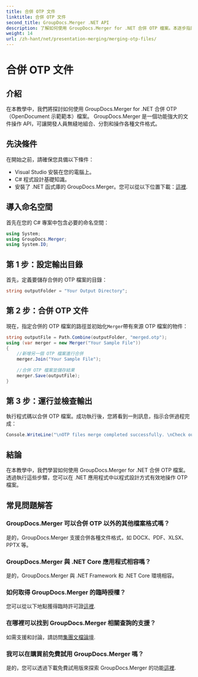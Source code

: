 ```yaml
---
title: 合併 OTP 文件
linktitle: 合併 OTP 文件
second_title: GroupDocs.Merger .NET API
description: 了解如何使用 GroupDocs.Merger for .NET 合併 OTP 檔案。本逐步指南將引導您無縫地完成整個過程。
weight: 14
url: /zh-hant/net/presentation-merging/merging-otp-files/
---
```


# 合併 OTP 文件

## 介紹
在本教學中，我們將探討如何使用 GroupDocs.Merger for .NET 合併 OTP（OpenDocument 示範範本）檔案。 GroupDocs.Merger 是一個功能強大的文件操作 API，可讓開發人員無縫地組合、分割和操作各種文件格式。
## 先決條件
在開始之前，請確保您具備以下條件：
- Visual Studio 安裝在您的電腦上。
- C# 程式設計基礎知識。
- 安裝了 .NET 函式庫的 GroupDocs.Merger。您可以從以下位置下載：[這裡](https://releases.groupdocs.com/merger/net/).

## 導入命名空間
首先在您的 C# 專案中包含必要的命名空間：
```csharp
using System; 
using GroupDocs.Merger;
using System.IO;
```
## 第 1 步：設定輸出目錄
首先，定義要儲存合併的 OTP 檔案的目錄：
```csharp
string outputFolder = "Your Output Directory";
```
## 第 2 步：合併 OTP 文件
現在，指定合併的 OTP 檔案的路徑並初始化`Merger`帶有來源 OTP 檔案的物件：
```csharp
string outputFile = Path.Combine(outputFolder, "merged.otp");
using (var merger = new Merger("Your Sample File"))
{
    //新增另一個 OTP 檔案進行合併
    merger.Join("Your Sample File");
    
    //合併 OTP 檔案並儲存結果
    merger.Save(outputFile);
}
```
## 第 3 步：運行並檢查輸出
執行程式碼以合併 OTP 檔案。成功執行後，您將看到一則訊息，指示合併過程完成：
```csharp
Console.WriteLine("\nOTP files merge completed successfully. \nCheck output in {0}", outputFolder);
```

## 結論
在本教學中，我們學習如何使用 GroupDocs.Merger for .NET 合併 OTP 檔案。透過執行這些步驟，您可以在 .NET 應用程式中以程式設計方式有效地操作 OTP 檔案。

## 常見問題解答
### GroupDocs.Merger 可以合併 OTP 以外的其他檔案格式嗎？
是的，GroupDocs.Merger 支援合併各種文件格式，如 DOCX、PDF、XLSX、PPTX 等。
### GroupDocs.Merger 與 .NET Core 應用程式相容嗎？
是的，GroupDocs.Merger 與 .NET Framework 和 .NET Core 環境相容。
### 如何取得 GroupDocs.Merger 的臨時授權？
您可以從以下地點獲得臨時許可證[這裡](https://purchase.groupdocs.com/temporary-license/).
### 在哪裡可以找到 GroupDocs.Merger 相關查詢的支援？
如需支援和討論，請訪問[集團文檔論壇](https://forum.groupdocs.com/c/merger/32).
### 我可以在購買前免費試用 GroupDocs.Merger 嗎？
是的，您可以透過下載免費試用版來探索 GroupDocs.Merger 的功能[這裡](https://releases.groupdocs.com/).